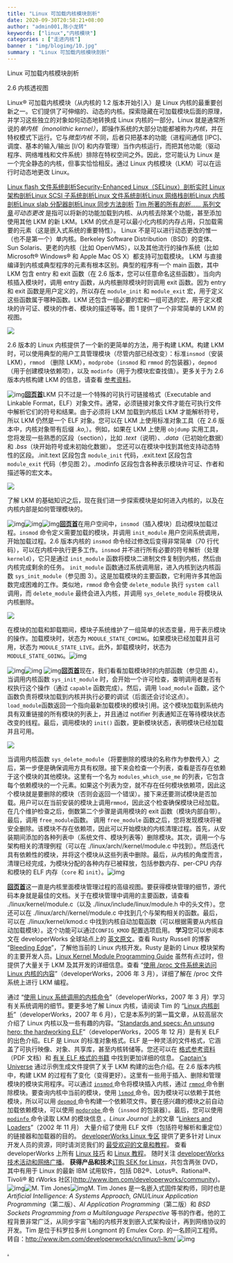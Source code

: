 ```yaml
---
title: "Linux 可加载内核模块剖析"
date: 2020-09-30T20:58:21+08:00
author: "admin001,陈小龙转"
keywords: ["linux","内核模块"]
categories : ["走进内核"]
banner : "img/blogimg/10.jpg"
summary : "Linux 可加载内核模块剖析"
---
```


Linux 可加载内核模块剖析

2.6 内核透视图

Linux® 可加载内核模块（从内核的 1.2 版本开始引入）是 Linux 内核的最重要创新之一。它们提供了可伸缩的、动态的内核。探索隐藏在可加载模块后面的原理，并学习这些独立的对象如何动态地转换成 Linux 内核的一部分。Linux 就是通常所说的*单内核（monolithic kernel）*，即操作系统的大部分功能都被称为*内核*，并在特权模式下运行。它与*微型内核* 不同，后者只把基本的功能（进程间通信 [IPC]、调度、基本的输入/输出 [I/O] 和内存管理）当作内核运行，而把其他功能（驱动程序、网络堆栈和文件系统）排除在特权空间之外。因此，您可能认为 Linux 是一个完全静态的内核，但事实恰恰相反。通过 Linux 内核模块（LKM）可以在运行时动态地更改 Linux。

 [Linux flash 文件系统剖析](http://www.ibm.com/developerworks/cn/linux/l-flash-filesystems/)[Security-Enhanced Linux（SELinux）剖析](http://www.ibm.com/developerworks/cn/linux/l-selinux/)[实时 Linux 架构剖析](http://www.ibm.com/developerworks/cn/linux/l-real-time-linux/)[Linux SCSI 子系统剖析](http://www.ibm.com/developerworks/cn/linux/l-scsi-subsystem/)[Linux 文件系统剖析](http://www.ibm.com/developerworks/cn/linux/l-linux-filesystem/)[Linux 网络栈剖析](http://www.ibm.com/developerworks/cn/linux/l-linux-networking-stack/)[Linux 内核剖析](http://www.ibm.com/developerworks/cn/linux/l-linux-kernel/)[Linux slab 分配器剖析](http://www.ibm.com/developerworks/cn/linux/l-linux-slab-allocator)[Linux 同步方法剖析](http://www.ibm.com/developerworks/cn/linux/l-linux-synchronization.html) [Tim 所著的所有*剖析……* 系列文章](http://www.ibm.com/developerworks/cn/views/linux/libraryview.jsp?search_by=Linux+剖析)*可动态更改* 是指可以将新的功能加载到内核、从内核去除某个功能，甚至添加使用其他 LKM 的新 LKM。LKM 的优点是可以最小化内核的内存占用，只加载需要的元素（这是嵌入式系统的重要特性）。 Linux 不是可以进行动态更改的惟一（也不是第一个）单内核。Berkeley Software Distribution（BSD）的变体、Sun Solaris、更老的内核（比如 OpenVMS），以及其他流行的操作系统（比如 Microsoft® Windows® 和 Apple Mac OS X）都支持可加载模块。 LKM 与直接编译到内核或典型程序的元素有根本区别。典型的程序有一个 main 函数，其中 LKM 包含 entry 和 exit 函数（在 2.6 版本，您可以任意命名这些函数）。当向内核插入模块时，调用 entry 函数，从内核删除模块时则调用 exit 函数。因为 entry 和 exit 函数是用户定义的，所以存在 `module_init` 和 `module_exit` 宏，用于定义这些函数属于哪种函数。LKM 还包含一组必要的宏和一组可选的宏，用于定义模块的许可证、模块的作者、模块的描述等等。图 1 提供了一个非常简单的 LKM 的视图。 

![](img/1.jpg)

2.6 版本的 Linux 内核提供了一个新的更简单的方法，用于构建 LKM。构建 LKM 时，可以使用典型的用户工具管理模块（尽管内部已经改变）：标准`insmod`（安装 LKM），`rmmod` （删除 LKM），`modprobe`（`insmod` 和 `rmmod` 的包装器），`depmod`（用于创建模块依赖项），以及 `modinfo`（用于为模块宏查找值）。更多关于为 2.6 版本内核构建 LKM 的信息，请查看 [参考资料](http://www.ibm.com/developerworks/cn/linux/l-lkm/#resources)。

  ![img](http://www.ibm.com/i/v14/icons/u_bold.gif)[**回页首**](http://www.ibm.com/developerworks/cn/linux/l-lkm/#main)LKM 只不过是一个特殊的可执行可链接格式（Executable and Linkable Format，ELF）对象文件。通常，必须链接对象文件才能在可执行文件中解析它们的符号和结果。由于必须将 LKM 加载到内核后 LKM 才能解析符号，所以 LKM 仍然是一个 ELF 对象。您可以在 LKM 上使用标准对象工具（在 2.6 版本中，内核对象带有后缀 *.ko,*）。例如，如果在 LKM 上使用 `objdump` 实用工具，您将发现一些熟悉的区段（section），比如 *.text*（说明）、*.data*（已初始化数据）和 *.bss*（块开始符号或未初始化数据）。 您还可以在模块中找到其他支持动态特性的区段。.init.text 区段包含 `module_init` 代码，.exit.text 区段包含 `module_exit` 代码（参见图 2）。.modinfo 区段包含各种表示模块许可证、作者和描述等的宏文本。 

![](img/2.jpg)

了解 LKM 的基础知识之后，现在我们进一步探索模块是如何进入内核的，以及在内核内部是如何管理模块的。

![img](http://www.ibm.com/i/v14/rules/blue_rule.gif)![img](http://www.ibm.com/i/c.gif)![img](http://www.ibm.com/i/v14/icons/u_bold.gif)[**回页首**](http://www.ibm.com/developerworks/cn/linux/l-lkm/#main)在用户空间中，`insmod`（插入模块）启动模块加载过程。`insmod` 命令定义需要加载的模块，并调用 `init_module` 用户空间系统调用，开始加载过程。2.6 版本内核的 `insmod` 命令经过修改后变得非常简单（70 行代码），可以在内核中执行更多工作。`insmod` 并不进行所有必要的符号解析（处理`kerneld`），它只是通过 `init_module` 函数将模块二进制文件复制到内核，然后由内核完成剩余的任务。 `init_module` 函数通过系统调用层，进入内核到达内核函数 `sys_init_module`（参见图 3）。这是加载模块的主要函数，它利用许多其他函数完成困难的工作。类似地，`rmmod` 命令会使 `delete_module` 执行 `system call` 调用，而 `delete_module` 最终会进入内核，并调用 `sys_delete_module` 将模块从内核删除。

![](img/3.jpg)

在模块的加载和卸载期间，模块子系统维护了一组简单的状态变量，用于表示模块的操作。加载模块时，状态为 `MODULE_STATE_COMING`。如果模块已经加载并且可用，状态为 `MODULE_STATE_LIVE`。此外，卸载模块时，状态为 `MODULE_STATE_GOING`。![img](http://www.ibm.com/i/v14/rules/blue_rule.gif) 

![img](http://www.ibm.com/i/c.gif)![img](http://www.ibm.com/i/c.gif)  ![img](http://www.ibm.com/i/v14/icons/u_bold.gif)[**回页首**](http://www.ibm.com/developerworks/cn/linux/l-lkm/#main)现在，我们看看加载模块时的内部函数（参见图 4）。当调用内核函数 `sys_init_module` 时，会开始一个许可检查，查明调用者是否有权执行这个操作（通过 `capable` 函数完成）。然后，调用 `load_module` 函数，这个函数负责将模块加载到内核并执行必要的调试（后面还会讨论这点）。`load_module`函数返回一个指向最新加载模块的模块引用。这个模块加载到系统内具有双重链接的所有模块的列表上，并且通过 notifier 列表通知正在等待模块状态改变的线程。最后，调用模块的 `init()` 函数，更新模块状态，表明模块已经加载并且可用。

![](img/4.jpg)

当调用内核函数 `sys_delete_module`（将要删除的模块的名称作为参数传入）之后，第一步便是确保调用方具有权限。接下来会检查一个列表，查看是否存在依赖于这个模块的其他模块。这里有一个名为 `modules_which_use_me` 的列表，它包含每个依赖模块的一个元素。如果这个列表为空，就不存在任何模块依赖项，因此这个模块就是要删除的模块（否则会返回一个错误）。接下来还要测试模块是否加载。用户可以在当前安装的模块上调用`rmmod`，因此这个检查确保模块已经加载。在几个维护检查之后，倒数第二个步骤是调用模块的 exit 函数（模块内部自带）。最后，调用 `free_module`函数。 调用 `free_module` 函数之后，您将发现模块将被安全删除。该模块不存在依赖项，因此可以开始模块的内核清理过程。首先，从安装期间添加的各种列表中（系统文件、模块列表等）删除模块。其次，调用一个与架构相关的清理例程（可以在 ./linux/arch/<arch>/kernel/module.c 中找到）。然后迭代具有依赖性的模块，并将这个模块从这些列表中删除。最后，从内核的角度而言，清理已经完成，为模块分配的各种内存已被释放，包括参数内存、per-CPU 内存和模块的 ELF 内存（`core` 和 `init`）。![img](http://www.ibm.com/i/v14/rules/blue_rule.gif) 

[**回页首**](http://www.ibm.com/developerworks/cn/linux/l-lkm/#main)这一直是内核里面模块管理过程的高级视图。要获得模块管理的细节，源代码本身就是最佳的文档。关于在模块管理中调用的主要函数，请查看 ./linux/kernel/module.c（以及 ./linux/include/linux/module.h 中的头文件）。您还可以在 ./linux/arch/<arch>/kernel/module.c 中找到几个与架构相关的函数。最后，可以在 ./linux/kernel/kmod.c 中找到内核自动加载函数（可以根据需要从内核自动加载模块）。这个功能可以通过`CONFIG_KMOD` 配置选项启用。 **学习**您可以参阅本文在 developerWorks 全球站点上的 [英文原文](http://www.ibm.com/developerworks/linux/library/l-lkm/?S_TACT=105AGX52&S_CMP=cn-a-l)。查看 Rusty Russell 的博客 “[Bleeding Edge](http://ozlabs.org/~rusty/)”，了解他当前的 Linux 内核开发。Rusty 是新的 Linux 模块架构的主要开发人员。[Linux Kernel Module Programming Guide](http://tldp.org/LDP/lkmpg/2.6/html/lkmpg.html) 虽然有点过时，但提供了大量关于 LKM 及其开发的详细信息。查看 “[使用 /proc 文件系统来访问 Linux 内核的内容](http://www.ibm.com/developerworks/cn/linux/l-proc.html)”（developerWorks，2006 年 3 月），详细了解在 /proc 文件系统上进行 LKM 编程。

通过 “[使用 Linux 系统调用的内核命令](http://www.ibm.com/developerworks/cn/linux/l-system-calls/)”（developerWorks，2007 年 3 月）学习有关系统调用的细节。要更多地了解 Linux 内核，请阅读 Tim 的 “[Linux 内核剖析](http://www.ibm.com/developerworks/cn/linux/l-linux-kernel/)”（developerWorks，2007 年 6 月），它是本系列的第一篇文章，从较高层次介绍了 Linux 内核以及一些有趣的内容。“[Standards and specs: An unsung hero: the hardworking ELF](http://www.ibm.com/developerworks/power/library/pa-spec12/index.html)”（developerWorks，2005 年 12 月）是有关 ELF 的出色介绍。ELF 是 Linux 的标准对象格式。ELF 是一种灵活的文件格式，它涵盖了可执行映像、对象、共享库，甚至内核转储等。您还可以在 [格式参考资料](http://www.skyfree.org/linux/references/ELF_Format.pdf)（PDF 文档）和 [有关 ELF 格式的书籍](http://www.linuxfoundation.org/spec/book/ELF-generic/ELF-generic/book1.html) 中找到更加详细的信息。 [Captain's Universe](http://www.captain.at/programming/kernel-2.6/) 通过示例生成文件提供了关于 LKM 构建的出色介绍。在 2.6 版本内核中，构建 LKM 的过程有了变化（变得更好）。这里有一些用于插入、删除和管理模块的模块实用程序。可以通过 [`insmod` ](http://node1.yo-linux.com/cgi-bin/man2html?cgi_command=insmod)命令将模块插入内核，通过 [`rmmod` ](http://node1.yo-linux.com/cgi-bin/man2html?cgi_command=rmmod)命令删除模块。要查询内核中当前的模块，使用 [`lsmod` ](http://node1.yo-linux.com/cgi-bin/man2html?cgi_command=lsmod)命令。因为模块可以依赖于其他模块，所以可以用 [`depmod` ](http://node1.yo-linux.com/cgi-bin/man2html?cgi_command=depmod)命令构建一个依赖项文件。要在感兴趣的模块之前自动加载依赖模块，可以使用 [`modprobe` ](http://node1.yo-linux.com/cgi-bin/man2html?cgi_command=modprobe)命令（`insmod` 的包装器）。最后，您可以使用 [`modinfo` ](http://node1.yo-linux.com/cgi-bin/man2html?cgi_command=modinfo)命令读取 LKM 的模块信息 。*Linux Journal* 上的文章 “[Linkers and Loaders](http://www.linuxjournal.com/article/6463)”（2002 年 11 月） 大量介绍了使用 ELF 文件（包括符号解析和重定位）的链接器和加载器的目的。 [developerWorks Linux 专区](http://www.ibm.com/developerworks/cn/linux/) 提供了更多针对 Linux 开发人员的资源，同时请浏览我们的 [最受欢迎的文章和教程](http://www.ibm.com/developerworks/cn/linux/top10/index.html)。 查看 developerWorks 上所有 [Linux 技巧](http://www.ibm.com/developerworks/cn/views/linux/libraryview.jsp?search_by=Linux+技巧) 和 [Linux 教程](http://www-128.ibm.com/developerworks/cn/views/linux/libraryview.jsp?type_by=教程)。 随时关注 [developerWorks 技术活动和网络广播](http://www.ibm.com/developerworks/offers/techbriefings/)。 **获得产品和技术**[订购 SEK for Linux](http://www.ibm.com/developerworks/offers/sek/)，共包含两张 DVD，其中有用于 Linux 的最新 IBM 试用软件，包括 DB2®、Lotus®、Rational®、Tivoli® 和 rWorks 社区](http://www.ibm.com/developerworks/community)。![img](http://www.ibm.com/i/c.gif)![M. Tim Jones](http://www.ibm.com/developerworks/i/p-mjones.jpg)![img](http://www.ibm.com/i/c.gif)M. Tim Jones 是一名嵌入式固件架构师，同时也是 *Artificial Intelligence: A Systems Approach, GNU/Linux Application Programming*（第二版）、*AI Application Programming*（第二版）和 *BSD Sockets Programming from a Multilanguage Perspective* 等书的作者。他的工程背景非常广泛，从同步宇宙飞船的内核开发到嵌入式架构设计，再到网络协议的开发。Tim 是位于科罗拉多州 Longmont 的 Emulex Corp. 的一名顾问工程师。转自：http://www.ibm.com/developerworks/cn/linux/l-lkm/ ![img](http://www.ibm.com/i/c.gif) 

[.](http://wwww.kerneltravel.net/index.php/site-serieux-pour-commander-adalat)